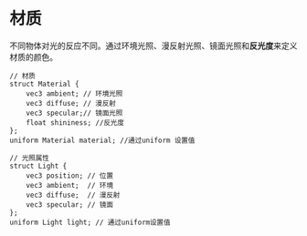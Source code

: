# 材质

不同物体对光的反应不同。通过环境光照、漫反射光照、镜面光照和**反光度**来定义材质的颜色。

```
// 材质
struct Material {
	vec3 ambient; // 环境光照
	vec3 diffuse; // 漫反射
	vec3 specular;// 镜面光照
	float shininess; //反光度
};
uniform Material material; //通过uniform 设置值

// 光照属性
struct Light {
	vec3 position; // 位置
	vec3 ambient;  // 环境
	vec3 diffuse;  // 漫反射
	vec3 specular; // 镜面
};
uniform Light light; // 通过uniform设置值
```